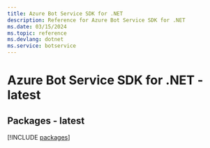```yaml
---
title: Azure Bot Service SDK for .NET
description: Reference for Azure Bot Service SDK for .NET
ms.date: 03/15/2024
ms.topic: reference
ms.devlang: dotnet
ms.service: botservice
---
```

# Azure Bot Service SDK for .NET - latest
## Packages - latest
[!INCLUDE [packages](bot-service-index.md)]